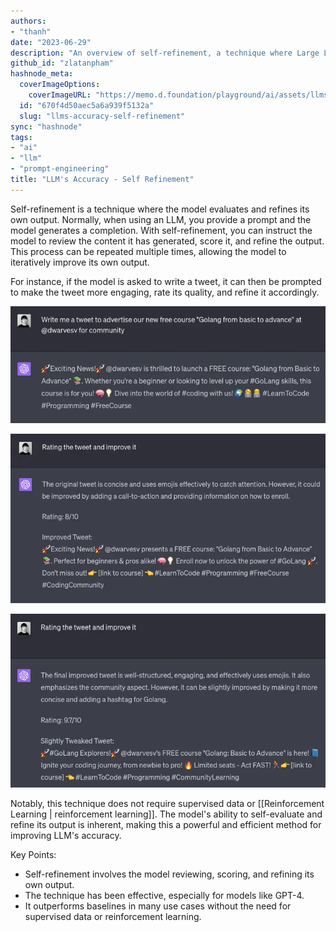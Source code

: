 ```yaml
---
authors:
- "thanh"
date: "2023-06-29"
description: "An overview of self-refinement, a technique where Large Language Models (LLMs) evaluate and improve their own output without the need for supervised data or reinforcement learning."
github_id: "zlatanpham"
hashnode_meta:
  coverImageOptions:
    coverImageURL: "https://memo.d.foundation/playground/ai/assets/llms-accuracy-self-refinement_llm-self-refinement-step-1.webp"
  id: "670f4d50aec5a6a939f5132a"
  slug: "llms-accuracy-self-refinement"
sync: "hashnode"
tags:
- "ai"
- "llm"
- "prompt-engineering"
title: "LLM's Accuracy - Self Refinement"
---
```

Self-refinement is a technique where the model evaluates and refines its own output. Normally, when using an LLM, you provide a prompt and the model generates a completion. With self-refinement, you can instruct the model to review the content it has generated, score it, and refine the output. This process can be repeated multiple times, allowing the model to iteratively improve its own output.

For instance, if the model is asked to write a tweet, it can then be prompted to make the tweet more engaging, rate its quality, and refine it accordingly.

![](assets/llm's-accuracy---self-refinement_llm-self-refinement-step-1.webp)

![](assets/llm's-accuracy---self-refinement_llm-self-refinement-step-2.webp)

![](assets/llm's-accuracy---self-refinement_llm-self-refinement-step-3.webp)

Notably, this technique does not require supervised data or [[Reinforcement Learning | reinforcement learning]]. The model's ability to self-evaluate and refine its output is inherent, making this a powerful and efficient method for improving LLM's accuracy.

Key Points:

- Self-refinement involves the model reviewing, scoring, and refining its own output.
- The technique has been effective, especially for models like GPT-4.
- It outperforms baselines in many use cases without the need for supervised data or reinforcement learning.